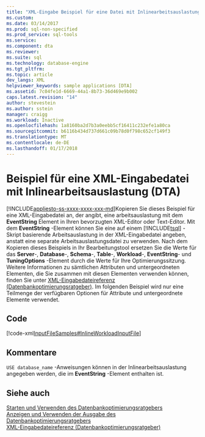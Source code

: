 ```yaml
---
title: "XML-Eingabe Beispiel für eine Datei mit Inlinearbeitsauslastung (DTA) | Microsoft Docs"
ms.custom: 
ms.date: 03/14/2017
ms.prod: sql-non-specified
ms.prod_service: sql-tools
ms.service: 
ms.component: dta
ms.reviewer: 
ms.suite: sql
ms.technology: database-engine
ms.tgt_pltfrm: 
ms.topic: article
dev_langs: XML
helpviewer_keywords: sample applications [DTA]
ms.assetid: 7c04fe1d-6669-44a1-8b73-36d469e9b002
caps.latest.revision: "14"
author: stevestein
ms.author: sstein
manager: craigg
ms.workload: Inactive
ms.openlocfilehash: 1a8160ba2d7b3a0eebb5cf16411c232efe1a80ca
ms.sourcegitcommit: b6116b434d737d661c09b78d0f798c652cf149f3
ms.translationtype: MT
ms.contentlocale: de-DE
ms.lasthandoff: 01/17/2018
---
```

# <a name="xml-input-file-sample-with-inline-workload-dta"></a>Beispiel für eine XML-Eingabedatei mit Inlinearbeitsauslastung (DTA)
[!INCLUDE[appliesto-ss-xxxx-xxxx-xxx-md](../../includes/appliesto-ss-xxxx-xxxx-xxx-md.md)]Kopieren Sie dieses Beispiel für eine XML-Eingabedatei an, der angibt, eine arbeitsauslastung mit dem **EventString** Element in Ihren bevorzugten XML-Editor oder Text-Editor. Mit dem **EventString** -Element können Sie eine auf einem [!INCLUDE[tsql](../../includes/tsql-md.md)] -Skript basierende Arbeitsauslastung in der XML-Eingabedatei angeben, anstatt eine separate Arbeitsauslastungsdatei zu verwenden. Nach dem Kopieren dieses Beispiels in Ihr Bearbeitungstool ersetzen Sie die Werte für das **Server**-, **Database**-, **Schema**-, **Table**-, **Workload**-, **EventString**- und **TuningOptions** -Element durch die Werte für Ihre Optimierungssitzung. Weitere Informationen zu sämtlichen Attributen und untergeordneten Elementen, die Sie zusammen mit diesen Elementen verwenden können, finden Sie unter [XML-Eingabedateireferenz &#40;Datenbankoptimierungsratgeber&#41;](../../tools/dta/xml-input-file-reference-database-engine-tuning-advisor.md). Im folgenden Beispiel wird nur eine Teilmenge der verfügbaren Optionen für Attribute und untergeordnete Elemente verwendet.  
  
## <a name="code"></a>Code  
 [!code-xml[InputFileSamples#InlineWorkloadInputFile](../../tools/dta/codesnippet/xml/xml-input-file-sample-wi_1.xml)]  
  
## <a name="comments"></a>Kommentare  
 `USE database_name` -Anweisungen können in der Inlinearbeitsauslastung angegeben werden, die im **EventString** -Element enthalten ist.  
  
## <a name="see-also"></a>Siehe auch  
 [Starten und Verwenden des Datenbankoptimierungsratgebers](../../relational-databases/performance/start-and-use-the-database-engine-tuning-advisor.md)   
 [Anzeigen und Verwenden der Ausgabe des Datenbankoptimierungsratgebers](../../relational-databases/performance/view-and-work-with-the-output-from-the-database-engine-tuning-advisor.md)   
 [XML-Eingabedateireferenz &#40;Datenbankoptimierungsratgeber&#41;](../../tools/dta/xml-input-file-reference-database-engine-tuning-advisor.md)  
  
  
